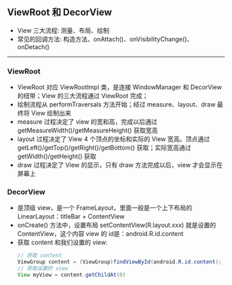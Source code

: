 ## ViewRoot 和 DecorView

- View 三大流程: 测量、布局、绘制
- 常见的回调方法: 构造方法、onAttach()、onVisibilityChange()、onDetach()

---
### ViewRoot

- ViewRoot 对应 ViewRootImpl 类，是连接 WindowManager 和 DecorView 的纽带；View 的三大流程通过 ViewRoot 完成；
- 绘制流程从 performTraversals 方法开始；经过 measure、layout、draw 最终将 View 绘制出来
- measure 过程决定了 view 的宽和高，完成以后通过 getMeasureWidth()/getMeasureHeight() 获取宽高
- layout 过程决定了 View 4 个顶点的坐标和实际的 View 宽高。顶点通过 getLeft()/getTop()/getRight()/getBottom() 获取；实际宽高通过 getWidth()/getHeight() 获取
- draw 过程决定了 View 的显示，只有 draw 方法完成以后，view 才会显示在屏幕上

### DecorView

- 是顶级 view，是一个 FrameLayout，里面一般是一个上下布局的 LinearLayout：titleBar + ContentView
- onCreate() 方法中，设置布局 setContentView(R.layout.xxx) 就是设置的 ContentView，这个内容 view 的 id是：android.R.id.content
- 获取 content 和我们设置的 view:
    ```java
    // 获取 content
    ViewGroup content = (ViewGroup)findViewById(android.R.id.content);
    // 获取设置的 view
    View myView = content.getChildAt(0)
    ```



